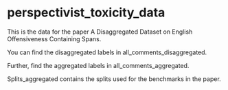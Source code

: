 # perspectivist_toxicity_data

This is the data for the paper A Disaggregated Dataset on English Offensiveness Containing Spans. 

You can find the disaggregated labels in all_comments_disaggregated. 

Further, find the aggregated labels in all_comments_aggregated. 

Splits_aggregated contains the splits used for the benchmarks in the paper. 
